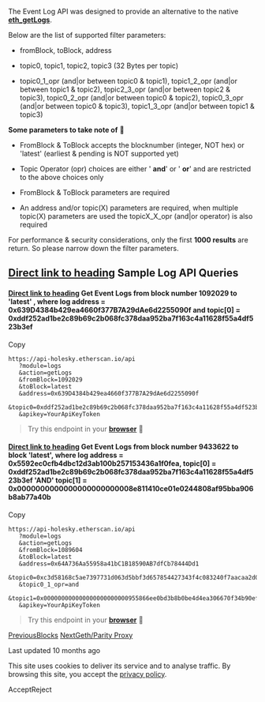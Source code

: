The Event Log API was designed to provide an alternative to the native [**eth\_getLogs**](https://eth.wiki/json-rpc/API).

Below are the list of supported filter parameters:

- fromBlock, toBlock, address

- topic0, topic1, topic2, topic3 (32 Bytes per topic)

- topic0\_1\_opr (and\|or between topic0 & topic1), topic1\_2\_opr (and\|or between topic1 & topic2), topic2\_3\_opr (and\|or between topic2 & topic3), topic0\_2\_opr (and\|or between topic0 & topic2), topic0\_3\_opr (and\|or between topic0 & topic3), topic1\_3\_opr (and\|or between topic1 & topic3)


**Some parameters to take note of** 📝

- FromBlock & ToBlock accepts the blocknumber (integer, NOT hex) or 'latest' (earliest & pending is NOT supported yet)

- Topic Operator (opr) choices are either ' **and**' or ' **or**' and are restricted to the above choices only

- FromBlock & ToBlock parameters are required

- An address and/or topic(X) parameters are required, when multiple topic(X) parameters are used the topicX\_X\_opr (and\|or operator) is also required


For performance & security considerations, only the first **1000 results** are return. So please narrow down the filter parameters.

## [Direct link to heading](https://docs.etherscan.io/holesky-etherscan/api-endpoints/logs\#sample-log-api-queries)    Sample Log API Queries

#### [Direct link to heading](https://docs.etherscan.io/holesky-etherscan/api-endpoints/logs\#get-event-logs-from-block-number-1092029-to-latest-where-log-address-0x639d4384b429ea4660f377b7a29da)    Get Event Logs from block number 1092029 to 'latest' , where log address = 0x639D4384b429ea4660f377B7A29dAe6d2255090f and topic\[0\] = 0xddf252ad1be2c89b69c2b068fc378daa952ba7f163c4a11628f55a4df523b3ef

Copy

```min-w-full inline-grid grid-cols-[auto_1fr] p-2 [count-reset:line]
https://api-holesky.etherscan.io/api
   ?module=logs
   &action=getLogs
   &fromBlock=1092029
   &toBlock=latest
   &address=0x639D4384b429ea4660f377B7A29dAe6d2255090f
   &topic0=0xddf252ad1be2c89b69c2b068fc378daa952ba7f163c4a11628f55a4df523b3ef
   &apikey=YourApiKeyToken
```

> Try this endpoint in your [**browser**](https://api-holesky.etherscan.io/api?module=logs&action=getLogs&fromBlock=1092029&toBlock=latest&address=0x639D4384b429ea4660f377B7A29dAe6d2255090f&topic0=0xddf252ad1be2c89b69c2b068fc378daa952ba7f163c4a11628f55a4df523b3ef&apikey=YourApiKeyToken) 🔗

#### [Direct link to heading](https://docs.etherscan.io/holesky-etherscan/api-endpoints/logs\#get-event-logs-from-block-number-9433622-to-block-latest-where-log-address-0x5592ec0cfb4dbc12d3ab100)    Get Event Logs from block number 9433622 to block 'latest', where log address = 0x5592ec0cfb4dbc12d3ab100b257153436a1f0fea, topic\[0\] = 0xddf252ad1be2c89b69c2b068fc378daa952ba7f163c4a11628f55a4df523b3ef 'AND' topic\[1\] = 0x0000000000000000000000008e811410ce01e0244808af95bba906b8ab77a40b

Copy

```min-w-full inline-grid grid-cols-[auto_1fr] p-2 [count-reset:line]
https://api-holesky.etherscan.io/api
   ?module=logs
   &action=getLogs
   &fromBlock=1089604
   &toBlock=latest
   &address=0x64A736Aa55958a41bC1B18590AB7dfCb78444Dd1
   &topic0=0xc3d58168c5ae7397731d063d5bbf3d657854427343f4c083240f7aacaa2d0f62
   &topic0_1_opr=and
   &topic1=0x000000000000000000000000955866ee0bd3b8b0be4d4ea306670f34b90ef3ed
   &apikey=YourApiKeyToken
```

> Try this endpoint in your [**browser**](https://api-holesky.etherscan.io/api?module=logs&action=getLogs&fromBlock=1089604&toBlock=latest&address=0x64A736Aa55958a41bC1B18590AB7dfCb78444Dd1&topic0=0xc3d58168c5ae7397731d063d5bbf3d657854427343f4c083240f7aacaa2d0f62&topic0_1_opr=and&topic1=0x000000000000000000000000955866ee0bd3b8b0be4d4ea306670f34b90ef3ed&apikey=YourApiKeyToken) 🔗

[PreviousBlocks](https://docs.etherscan.io/holesky-etherscan/api-endpoints/blocks) [NextGeth/Parity Proxy](https://docs.etherscan.io/holesky-etherscan/api-endpoints/geth-parity-proxy)

Last updated 10 months ago

This site uses cookies to deliver its service and to analyse traffic. By browsing this site, you accept the [privacy policy](https://policies.gitbook.com/privacy/cookies).

AcceptReject